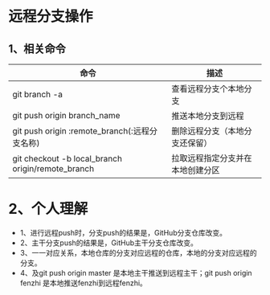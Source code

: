 # 远程分支操作

## 1、相关命令

| 命令                                                | 描述                             |
| --------------------------------------------------- | -------------------------------- |
| git branch -a                                       | 查看远程分支个本地分支           |
| git push origin branch_name                         | 推送本地分支到远程               |
| git push origin :remote_branch(:远程分支名称)       | 删除远程分支（本地分支还保留）   |
| git checkout   -b local_branch origin/remote_branch | 拉取远程指定分支并在本地创建分区 |

# 2、个人理解

+ 1、进行远程push时，分支push的结果是，GitHub分支仓库改变。
+ 2、主干分支push的结果是，GitHub主干分支仓库改变。
+ 3、一一对应关系，本地仓库的分支对应远程的仓库，本地的分支对应远程的分支。
+ 4、及git push origin master  是本地主干推送到远程主干；git push origin fenzhi   是本地推送fenzhi到远程fenzhi。